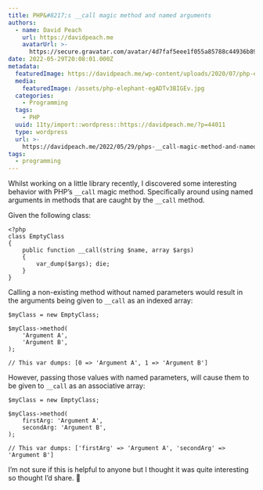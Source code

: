 ```yaml
---
title: PHP&#8217;s __call magic method and named arguments
authors:
  - name: David Peach
    url: https://davidpeach.me
    avatarUrl: >-
      https://secure.gravatar.com/avatar/4d7faf5eee1f055a85788c44936b8995eaab6dfb004e7854ec747ccb272e91ee?s=96&d=mm&r=g
date: 2022-05-29T20:08:01.000Z
metadata:
  featuredImage: https://davidpeach.me/wp-content/uploads/2020/07/php-elephant.jpg
  media:
    featuredImage: /assets/php-elephant-egADTv3BIGEv.jpg
  categories:
    - Programming
  tags:
    - PHP
  uuid: 11ty/import::wordpress::https://davidpeach.me/?p=44011
  type: wordpress
  url: >-
    https://davidpeach.me/2022/05/29/phps-__call-magic-method-and-named-arguments/
tags:
  - programming
---
```

Whilst working on a little library recently, I discovered some interesting behavior with PHP’s `__call` magic method. Specifically around using named arguments in methods that are caught by the `__call` method.

Given the following class:

```
<?php
class EmptyClass
{
    public function __call(string $name, array $args)
    {
        var_dump($args); die;
    }
}
```

Calling a non-existing method without named parameters would result in the arguments being given to `__call` as an indexed array:

```
$myClass = new EmptyClass;

$myClass->method(
    'Argument A',
    'Argument B',
);

// This var dumps: [0 => 'Argument A', 1 => 'Argument B']
```

However, passing those values with named parameters, will cause them to be given to `__call` as an associative array:

```
$myClass = new EmptyClass;

$myClass->method(
    firstArg: 'Argument A',
    secondArg: 'Argument B',
);

// This var dumps: ['firstArg' => 'Argument A', 'secondArg' => 'Argument B']
```

I’m not sure if this is helpful to anyone but I thought it was quite interesting so thought I’d share. 🙂
